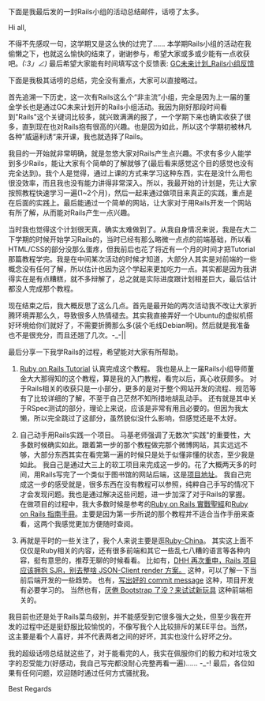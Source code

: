 <!------->
<!--layout: post-->
<!--title:  "Rails学习——软件工程课程项目&Rails小组总结"-->
<!--date:   2013-12-22 15:48:08-->
<!--categories: Ruby Rails -->
<!------->

下面是我最后发的一封Rails小组的活动总结邮件，话唠了太多。

Hi all,

不得不先感叹一句，这学期又是这么快的过完了……
本学期Rails小组的活动在我偷懒之下，也就这么愉快的结束了，谢谢参与，希望大家或多或少能有一点收获吧。_(:3」∠)_
最后希望大家能有时间填写这个反馈表: [GC未来计划_Rails小组反馈](https://docs.google.com/forms/d/1dk)


下面是我极其话唠的总结，完全没有重点，大家可以直接略过。

首先追溯一下历史，这一次有Rails这么个“非主流”小组，完全是因为上一届的董金学长也是通过GC未来计划开的Rails小组活动。我因为刚好那段时间看到"Rails"这个关键词比较多，就兴致满满的报了，一个学期下来也确实收获了很多，直到现在也对Rails抱有很高的兴趣。也是因为如此，所以这个学期初被林凡各种”威逼利诱“来开课，我也就选择了Rails。

我目的一开始就非常明确，就是忽悠大家对Rails产生点兴趣。不求有多少人能学到多少Rails，能让大家有个简单的了解就够了(最后看来感觉这个目的感觉也没有完全达到)。我个人是觉得，通过上课的方式来学习这种东西，实在是没什么用也很没效率，而且我也没有能力讲得非常深入。所以，我最开始的计划是，先让大家按照教程快速学习一遍(1~2个月)，然后一起来通过做项目来真正的实践，重点是在后面的实践上。最后能通过一个简单的网站，让大家对于用Rails开发一个网站有所了解，从而能对Rails产生一点兴趣。

当时我也觉得这个计划很天真，确实太难做到了。从我自身情况来说，我是在大二下学期的时候开始学习Rails的，当时已经有那么略微一点点的前端基础，所以看HTML/CSS的部分没那么蛋疼，但我前后也花了将近有一个月的时间才把Tutorial那篇教程学完。我是在中间某次活动的时候才知道，大部分人其实是对前端的一些概念没有任何了解，所以估计也因为这个学起来更加吃力一点。其实都是因为我讲得实在是有点糟糕，就不多辩解了，总之就是实际进度跟计划相差巨大，最后估计都没人完成那个教程。

现在结束之后，我大概反思了这么几点。首先是最开始的两次活动我不改让大家折腾环境弄那么久，导致很多人热情褪去。其实我直接弄好一个Ubuntu的虚拟机搭好环境给你们就好了，不需要折腾那么多(装个毛线Debian啊)。然后就是我准备也不是很充分，而且还翘了几次。-_-||

最后分享一下我学Rails的过程，希望能对大家有所帮助。

1. [Ruby on Rails Tutorial](http://railstutorial-china.org/) 认真完成这个教程。
我也是从上一届Rails小组导师董金大大那得知的这个教程，算是我的入门教程，看完以后，真心收获颇多。
对于Rails相关的收获只是一小部分，更多的是对于整个网站开发的流程、规范等有了比较详细的了解，不至于自己茫然不知所措地胡乱动手。
还有就是其中关于RSpec测试的部分，理论上来说，应该是非常有用且必要的。但因为我太懒，所以完全跳过了这部分，虽然貌似没什么影响，但感觉还是不太好。

2. 自己动手用Rails实践一个项目。
马基老师强调了无数次"实践"的重要性，大多数时候确实如此。跟着第一步的那个教程做完那个微博网站，其实远远不够，大部分东西其实在看完第一遍的时候只是处于似懂非懂的状态，至少我是如此。
我自己是通过大三上的软工项目来完成这一步的。花了大概两天多的时间，用Rails写完了一个类似于图书馆的网站后端，这是[项目地址](https://github.com/tzwm/DriftingLibrary_RoR)。
我自己完成这一步的感受就是，很多东西在没有教程可以参照，纯粹自己手写的情况下才会发现问题。我也是通过解决这些问题，进一步加深了对于Rails的掌握。
在做项目的过程中，我大多数时候是参考的[Ruby on Rails 實戰聖經](http://ihower.tw/rails3/)和[Ruby on Rails 指南手冊](http://guides.ruby.tw/rails3/index.html)。主要是因为第一步所说的那个教程并不适合当作手册来查看，这两个我感觉更加方便随时查阅。

3. 再就是平时的一些关注了，我个人来说主要是逛[Ruby-China](http://ruby-china.org/)。
其实这上面不仅仅是Ruby相关的内容，还有很多前端和其它一些乱七八糟的语言等各种内容，挺有意思的，推荐无聊的时候看看。
比如有，[DHH 再次重申，Rails 项目应该拥抱 SJR，别去整啥 JSON-Client render 方案。](http://ruby-china.org/topics/16132) 这种，可以了解一下当前后端开发的一些趋势。
也有，[写出好的 commit message](http://ruby-china.org/topics/15737) 这种，项目开发有必要学习的。
当然也有，[厌倦 Bootstrap 了没？来试试新玩具](http://ruby-china.org/topics/14248) 这种前端相关的。

我目前也还是处于Rails菜鸟级别，并不能感受到它很多强大之处，但至少我在开发的过程中还是挺舒服比较愉悦的，不像写我个人比较排斥的某EE平台。当然，这主要是看个人喜好，并不代表两者之间的好坏，其实也没什么好坏之分。

我的超级话唠总结就这些了，对于能看完的人，我实在佩服你们的毅力和对垃圾文字的忍受能力(好感动，我自己写完都没耐心完整再看一遍)…… -_-!
最后，各位如果有任何问题，欢迎随时通过任何方式骚扰我。 

Best Regards

